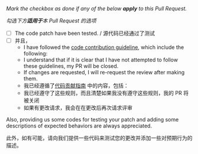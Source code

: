 _Mark the checkbox as done if any of the below **apply** to this Pull Request._

_勾选下方**适用于**本 Pull Request 的选项_

- [ ] The code patch have been tested. / 源代码已经通过了测试
- [ ] 并且，
    - I have followed the [code contribution guideline](https://kookybot.readthedocs.io/zh_CN/latest/contributing/codes/index.html), which include the following:
    - I understand that if it is clear that I have not attempted to follow these guidelines, my PR will be closed.
    - If changes are requested, I will re-request the review after making them.
    - 我已经遵循了[代码贡献指南](https://kookybot.readthedocs.io/zh_CN/latest/contributing/codes/index.html) 中的内容，包括：
    - 我已经遵守了这些规则，而且清楚如果我没有遵守这些规则，我的 PR 将被关闭
    - 如果有更改请求，我会在在更改后再次请求评审

Also, providing us some codes for testing your patch and adding some descriptions of expected behaviors are always appreciated.

此外，如有可能，请向我们提供一些代码来测试您的更改并添加一些对预期行为的描述。
